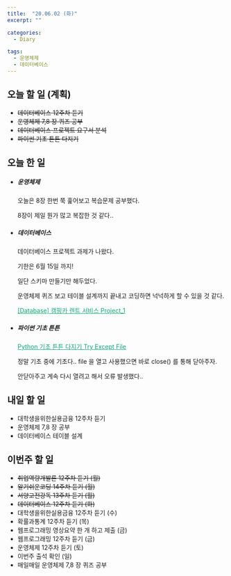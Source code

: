 ```yaml
---
title:  "20.06.02 (화)"
excerpt: ""

categories:
  - Diary

tags:
  - 운영체제
  - 데이터베이스
---
```


## 오늘 할 일 (계획)

- ~~데이터베이스 12주차 듣기~~
- ~~운영체제 7,8 장 퀴즈 공부~~
- ~~데이터베이스 프로젝트 요구서 분석~~
- ~~파이썬 기초 튼튼 다지기~~


## 오늘 한 일

- ##### 운영체제

  오늘은 8장 한번 쭉 훑어보고 복습문제 공부했다.

  8장이 제일 뭔가 많고 복잡한 것 같다..

- ##### 데이터베이스

  데이터베이스 프로젝트 과제가 나왔다.

  기한은 6월 15일 까지!

  일단 스키마 만들기만 해두었다.

  운영체제 퀴즈 보고 테이블 설계까지 끝내고 코딩하면 넉넉하게 할 수 있을 것 같다.

  <a href="https://nam-ki-bok.github.io/3-1/database/Database_Project/" style="color:#0FA678">[Database] 캠핑카 렌트 서비스 Project_1</a>

- ##### 파이썬 기초 튼튼

  <a href="https://nam-ki-bok.github.io/python/Python_Start8/" style="color:#0FA678">Python 기초 튼튼 다지기 Try Except File</a>

  정말 기초 중에 기초다.. file 을 열고 사용했으면 바로 close() 를 통해 닫아주자.

  안닫아주고 계속 다시 열려고 해서 오류 발생했다..

## 내일 할 일

- 대학생을위한실용금융 12주차 듣기
- 운영체제 7,8 장 공부
- 데이터베이스 테이블 설계

## 이번주 할 일

- ~~취업역량개발론 12주차 듣기 (월)~~
- ~~알기쉬운코딩 14주차 듣기 (월)~~
- ~~서양고전강독 13주차 듣기 (월)~~
- ~~데이터베이스 12주차 듣기 (화)~~
- 대학생을위한실용금융 12주차 듣기 (수)
- 확률과통계 12주차 듣기 (목)
- 웹프로그래밍 영상요약 한 개 하고 제출 (금)
- 웹프로그래밍 12주차 듣기 (금)
- 운영체제 12주차 듣기 (토)
- 이번주 출석 확인 (일)
- 매일매일 운영체제 7,8 장 퀴즈 공부
